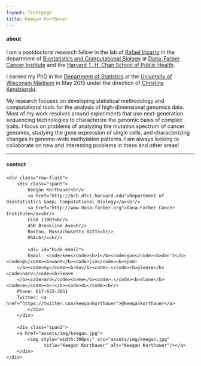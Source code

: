 ```yaml
---
layout: frontpage
title: Keegan Korthauer
---
```


#### about 

I am a postdoctoral research fellow in the lab of [Rafael Irizarry](http://rafalab.dfci.harvard.edu) in the department of [Biostatistics and Computational Biology](http://bcb.dfci.harvard.edu) at [Dana-Farber Cancer Institute](http://www.dana-farber.org) and the [Harvard T. H. Chan School of Public Health](http://www.hsph.harvard.edu). 

I earned my PhD in the [Department of Statistics](http://www.stat.wisc.edu/) at the [University of Wisconsin Madison](http://www.wisc.edu) in May 2015 under the direction of [Christina Kendziorski](https://www.biostat.wisc.edu/~kendzior/). 

My research focuses on developing statistical methodology and computational tools for the analysis of high-dimensional genomics data. Most of my work resolves around experiments that use next-generation sequencing technologies to characterize the genomic basis of complex traits. I focus on problems of analyzing the mutation spectrum of cancer genomes, studying the gene expression of single cells, and characterizing changes in genome-wide methylation patterns. I am always looking to collaborate on new and interesting problems in these and other areas!

---

<div class="container">
<h4><a name="contact"></a>contact</h4>

    <div class="row-fluid">
        <div class="span5">
            Keegan Korthauer<br/>
            <a href="http://bcb.dfci.harvard.edu">Department of Biostatistics &amp; Computational Biology</a><br/>
            <a href="http://www.dana-farber.org">Dana-Farber Cancer Institute</a><br/>
            CLSB 11007<br/>
            450 Brookline Ave<br/>
            Boston, Massachusetts 02215<br/>
            USA<br/><br/>

            <div id="hide_email">
            Email: <code>kee</code><b>I</b><code>gan</code><b>don't</b><code>@</code><b>want</b><code>jim</code><b>spam!
        </b><code>my</code><b>So</b><code>.</code><b>please</b><code>harv</code><b>leave
        </b><code>ard</code><b>me</b><code>.</code><b>alone</b><code>e</code><b>!</b><code>du</code><br/>
        Phone: 617-632-3651
        Twitter: <a href="https://twitter.com/keegankorthauer">@keegankorthauer</a>
            </div>
        </div>

        <div class="span2">
        <a href="assets/img/keegan.jpg">
            <img style="width:300px;" src="assets/img/keegan.jpg"
                  title="Keegan Korthauer" alt="Keegan Korthauer"/></a>
        </div>
    </div>
</div>
